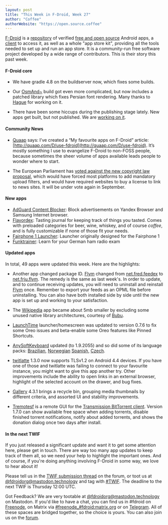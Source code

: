 ```yaml
---
layout: post
title: "This Week in F-Droid, Week 27"
author: "Coffee"
authorWebsite: "https://open.source.coffee"
---
```


[F-Droid](https://f-droid.org/) is a [repository](https://f-droid.org/packages/) of verified [free and open source](https://en.wikipedia.org/wiki/Free_and_open-source_software) Android apps, a [client](https://f-droid.org/app/org.fdroid.fdroid) to access it, as well as a whole "app store kit", providing all the tools needed to set up and run an app store. It is a community-run free software project developed by a wide range of contributors. This is their story this past week.

#### F-Droid core

* We have gradle 4.8 on the buildserver now, which fixes some builds.

* Our [OsmAnd~](https://f-droid.org/app/net.osmand.plus) build got even more complicated, but now includes a patched library which fixes Persian font rendering. Many thanks to [Hague](https://gitlab.com/Hague) for working on it.

* There have been some hiccups during the publishing stage lately. New apps get built, but not published. We are [working on it](https://gitlab.com/fdroid/fdroidserver/issues/509).

#### Community News

* [Quaap](http://quaap.com) says: I’ve created a “My favourite apps on F-Droid” article: [http://quaap.com/D/use-fdroid](http://quaap.com/D/use-fdroid). It’s mostly something I use to evangelize F-Droid to non-FOSS people, because sometimes the sheer volume of apps available leads people to wonder where to start.

* The European Parliament has [voted against the new copyright law proposal](https://blog.mozilla.org/netpolicy/2018/07/05/copyrightplenary/), which would have forced most platforms to add mandatory upload filters, and would have required websites to buy a license to link to news sites. It will be under vote again in September.

#### New apps

* [AdGuard Content Blocker](https://f-droid.org/app/com.adguard.android.contentblocker): Block advertisements on Yandex Browser and Samsung Internet browser.
* [Flavordex](https://f-droid.org/app/com.ultramegasoft.flavordex2): Tasting journal for keeping track of things you tasted. Comes with preloaded categories for beer, wine, whiskey, and of course _coffee_, and is fully customizable if none of those fit your needs.
* [Fairphone 1 Launcher](https://f-droid.org/app/community.fairphone.launcher): Launcher originally designed for the Fairphone 1
* [Funktrainer](https://f-droid.org/app/de.hosenhasser.funktrainer): Learn for your German ham radio exam

#### Updated apps

In total, 49 apps were updated this week. Here are the highlights:

* Another app changed package ID. [Flym](https://f-droid.org/app/net.frju.flym) changed from [net.fred.feedex](https://f-droid.org/app/net.fred.feedex) to [net.frju.flym](https://f-droid.org/app/net.frju.flym). The remedy is the same as last week's. In order to update, and to continue receiving updates, you will need to uninstall and reinstall [Flym](https://f-droid.org/app/net.frju.flym) once. Remember to export your feeds as an OPML file before uninstalling. You can also have both installed side by side until the new app is set up and working to your satisfaction.

* The [Wikipedia](https://f-droid.org/app/org.wikipedia) app became about 5mb smaller by excluding some unused native library architectures, courtesy of [Bubu](https://forum.f-droid.org/u/Bubu).

* [LaunchTime](https://f-droid.org/app/com.quaap.launchtime) launcher/homescreen was updated to version 0.7.6 to fix some Oreo issues and beta-enable some Oreo features like Pinned Shortcuts.

* [AnySoftKeyboard](https://f-droid.org/app/com.menny.android.anysoftkeyboard) updated (to 1.9.2055) and so did some of its language packs: [Brazilian](https://f-droid.org/app/com.anysoftkeyboard.languagepack.brazilian), [Norwegian](https://f-droid.org/app/com.anysoftkeyboard.languagepack.norwegian) [Spanish](https://f-droid.org/app/com.anysoftkeyboard.languagepack.spain), [Czech](https://f-droid.org/app/org.herrlado.ask.languagepack.czech).

* [twitlatte](https://f-droid.org/app/com.github.moko256.twitlatte) 1.3.0 now supports TLSv1.2 on Android 4.4 devices. If you have one of those and twitlatte was failing to connect to your favourite instance, you might want to give this app another try. Other improvements include the ability to open links in an external browser, highlight of the selected account on the drawer, and bug fixes.

* [Gallery](https://f-droid.org/app/com.simplemobiletools.gallery) 4.3.1 brings a recycle bin, grouping media thumbnails by different criteria, and assorted UI and stability improvements.

* [Tremotesf](https://f-droid.org/app/org.equeim.tremotesf) is a remote GUI for the [Transmission BitTorrent client](https://transmissionbt.com). Version 1.7.0 can show available free space when adding torrents, disable finished torrent notifications, notify about added torrents, and shows the donation dialog once two days after install.

#### In the next TWIF

If you just released a significant update and want it to get some attention here, please get in touch. There are way too many app updates to keep track of them all, so we need your help to highlight the important ones. And of course, if you're doing anything involving F-Droid in some way, we love to hear about it!

Please tell us in the [TWIF submission thread](https://forum.f-droid.org/t/twif-submission-thread) on the forum, or toot us at [@fdroidorg@mastodon.technology](https://mastodon.technology/@fdroidorg) and tag with [#TWIF](https://mastodon.technology/tags/twif). The deadline to the next TWIF is Thursday 12:00 UTC.

Got Feedback? We are very tootable at [@fdroidorg@mastodon.technology](https://mastodon.technology/@fdroidorg) on Mastodon. If you'd like to have a chat, you can find us in #fdroid on [Freenode](https://freenode.net/), on Matrix via [#freenode_#fdroid:matrix.org](https://matrix.to/#/#freenode_#fdroid:matrix.org) or on [Telegram](https://t.me/joinchat/AlRQekvjWDTuQrCgMYSNVA). All of these spaces are bridged together, so the choice is yours. You can also join us on the [forum](https://forum.f-droid.org/).
